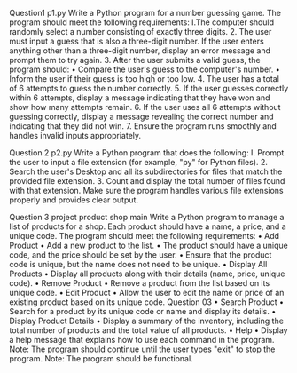 Question1
p1.py
Write a Python program for a number guessing game. The program should meet the following requirements: I.The computer should randomly select a number consisting of 
exactly three digits. 2. The user must input a guess that is also a three-digit number. If the user enters anything other than a three-digit number, display an error
message and prompt them to try again. 3. After the user submits a valid guess, the program should: • Compare the user's guess to the computer's number. • Inform the
user if their guess is too high or too low. 4. The user has a total of 6 attempts to guess the number correctly. 5. If the user guesses correctly within 6 attempts, 
display a message indicating that they have won and show how many attempts remain. 6. If the user uses all 6 attempts without guessing correctly,
display a message revealing the correct number and indicating that they did not win. 7. Ensure the program runs smoothly and handles invalid inputs appropriately.


Question 2
p2.py
Write a Python program that does the following: I. Prompt the user to input a file extension (for example, "py" for Python files). 2.
Search the user's Desktop and all its subdirectories for files that match the provided file extension.
3. Count and display the total number of files found with that extension. Make sure the program handles various file extensions properly and provides clear output.

Question 3
project product shop main
Write a Python program to manage a list of products for a shop. Each product should have a name, a price, and a unique code. 
The program should meet the following requirements: • Add Product • Add a new product to the list. • The product should have
a unique code, and the price should be set by the user. • Ensure that the product code is unique, but the name does not need to be unique. • Display All Products •
Display all products along with their details (name, price, unique code). • Remove Product • Remove a product from the list based on its unique code. • Edit Product • 
Allow the user to edit the name or price of an existing product based on its unique code. Question 03 • Search Product • Search for a product by its unique code or name and display its details. 
• Display Product Details • Display a summary of the inventory, including the total number of products and the total value of all products. • 
Help • Display a help message that explains how to use each command in the program. Note:
The program should continue until the user types "exit" to stop the program. Note: The program should be functional.
